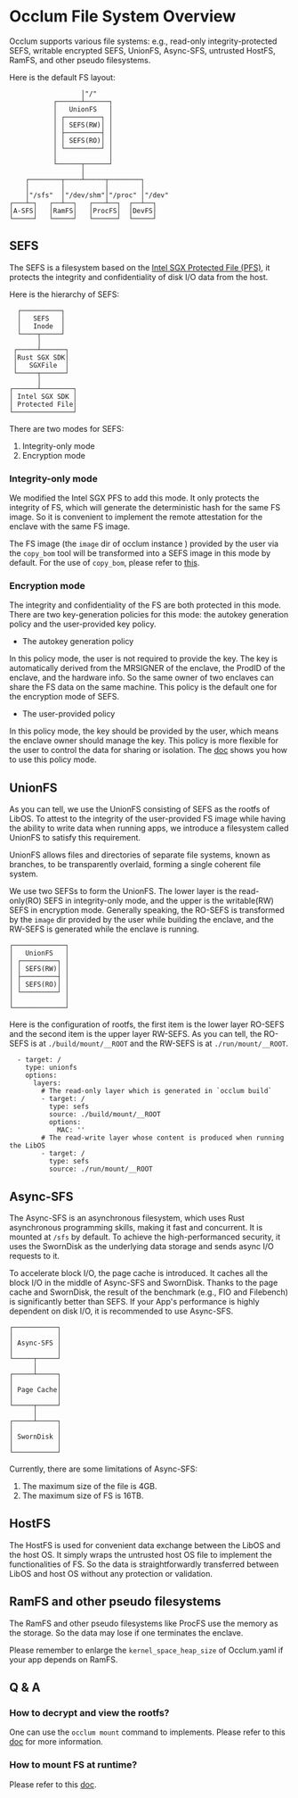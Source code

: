 # Occlum File System Overview

Occlum supports various file systems: e.g., read-only integrity-protected SEFS, writable encrypted SEFS, UnionFS, Async-SFS, untrusted HostFS, RamFS, and other pseudo filesystems.

Here is the default FS layout:

```
                  │"/"
           ┌──────┴──────┐
           │   UnionFS   │
           │ ┌─────────┐ │
           │ │ SEFS(RW)│ │
           │ ├─────────┤ │
           │ │ SEFS(RO)│ │
           │ └─────────┘ │
           │             │
           └──────┬──────┘
                  │
    ┌────────┬────┴─────┬────────┐
    │        │          │        │
    │"/sfs"  │"/dev/shm"│"/proc" │"/dev"
┌───┴─┐   ┌──┴──┐   ┌───┴──┐  ┌──┴──┐
│A-SFS│   │RamFS│   │ProcFS│  │DevFS│
└─────┘   └─────┘   └──────┘  └─────┘
```

## SEFS
The SEFS is a filesystem based on the [Intel SGX Protected File (PFS)](https://www.intel.com/content/www/us/en/developer/articles/technical/overview-of-intel-protected-file-system-library-using-software-guard-extensions.html), it protects the integrity and confidentiality of disk I/O data from the host.

Here is the hierarchy of SEFS:
```
  ┌──────────┐
  │   SEFS   │
  │   Inode  │
  └────┬─────┘
       │
 ┌─────┴──────┐
 │Rust SGX SDK│
 │   SGXFile  │
 └─────┬──────┘
       │
┌──────┴────────┐
│ Intel SGX SDK │
│ Protected File│
└───────────────┘
```

There are two modes for SEFS:
1. Integrity-only mode
2. Encryption mode

### Integrity-only mode
We modified the Intel SGX PFS to add this mode. It only protects the integrity of FS, which will generate the deterministic hash for the same FS image. So it is convenient to implement the remote attestation for the enclave with the same FS image.

The FS image (the `image` dir of occlum instance ) provided by the user via the `copy_bom` tool will be transformed into a SEFS image in this mode by default. For the use of `copy_bom`, please refer to [this](https://occlum.readthedocs.io/en/latest/tools/copy_bom.html).

### Encryption mode
The integrity and confidentiality of the FS are both protected in this mode. There are two key-generation policies for this mode: the autokey generation policy and the user-provided key policy.

* The autokey generation policy

In this policy mode, the user is not required to provide the key. The key is automatically derived from the MRSIGNER of the enclave, the ProdID of the enclave, and the hardware info. So the same owner of two enclaves can share the FS data on the same machine.
This policy is the default one for the encryption mode of SEFS.

* The user-provided policy

In this policy mode, the key should be provided by the user, which means the enclave owner should manage the key. This policy is more flexible for the user to control the data for sharing or isolation. The [doc](https://occlum.readthedocs.io/en/latest/filesystem/encrypted_image.html) shows you how to use this policy mode.

## UnionFS
As you can tell, we use the UnionFS consisting of SEFS as the rootfs of LibOS. To attest to the integrity of the user-provided FS image while having the ability to write data when running apps, we introduce a filesystem called UnionFS to satisfy this requirement.

UnionFS allows files and directories of separate file systems, known as branches,  to be transparently overlaid, forming a single coherent file system.

We use two SEFSs to form the UnionFS. The lower layer is the read-only(RO) SEFS in integrity-only mode, and the upper is the writable(RW) SEFS in encryption mode. Generally speaking, the RO-SEFS is transformed by the `image` dir provided by the user while building the enclave, and the RW-SEFS is generated while the enclave is running.

```
┌─────────────┐
│   UnionFS   │
│ ┌─────────┐ │
│ │ SEFS(RW)│ │
│ ├─────────┤ │
│ │ SEFS(RO)│ │
│ └─────────┘ │
│             │
└─────────────┘
```

Here is the configuration of rootfs, the first item is the lower layer RO-SEFS and the second item is the upper layer RW-SEFS. As you can tell, the RO-SEFS is at `./build/mount/__ROOT` and the RW-SEFS is at `./run/mount/__ROOT`.
```
  - target: /
    type: unionfs
    options:
      layers:
        # The read-only layer which is generated in `occlum build`
        - target: /
          type: sefs
          source: ./build/mount/__ROOT
          options:
            MAC: ''
        # The read-write layer whose content is produced when running the LibOS
        - target: /
          type: sefs
          source: ./run/mount/__ROOT
```

## Async-SFS
The Async-SFS is an asynchronous filesystem, which uses Rust asynchronous programming skills, making it fast and concurrent. It is mounted at `/sfs` by default. To achieve the high-performanced security, it uses the SwornDisk as the underlying data storage and sends async I/O requests to it.

To accelerate block I/O, the page cache is introduced. It caches all the block I/O in the middle of Async-SFS and SwornDisk. Thanks to the page cache and SwornDisk, the result of the benchmark (e.g., FIO and Filebench) is significantly better than SEFS. If your App's performance is highly dependent on disk I/O, it is recommended to use Async-SFS.
```
┌───────────┐
│           │
│ Async-SFS │
│           │
└─────┬─────┘
      │
┌─────┴─────┐
│           │
│ Page Cache│
│           │
└─────┬─────┘
      │
┌─────┴─────┐
│           │
│ SwornDisk │
│           │
└───────────┘
```

Currently, there are some limitations of Async-SFS:
1. The maximum size of the file is 4GB.
2. The maximum size of FS is 16TB.

## HostFS
The HostFS is used for convenient data exchange between the LibOS and the host OS. It simply wraps the untrusted host OS file to implement the functionalities of FS. So the data is straightforwardly transferred between LibOS and host OS without any protection or validation.

## RamFS and other pseudo filesystems
The RamFS and other pseudo filesystems like ProcFS use the memory as the storage. So the data may lose if one terminates the enclave.

Please remember to enlarge the `kernel_space_heap_size` of Occlum.yaml if your app depends on RamFS.

## Q & A

### How to decrypt and view the rootfs?
One can use the `occlum mount` command to implements. Please refer to this [doc](https://occlum.readthedocs.io/en/latest/filesystem/mount.html#mount-command) for more information.

### How to mount FS at runtime?
Please refer to this [doc](https://occlum.readthedocs.io/en/latest/filesystem/mount.html#mount-and-unmount-filesystems-at-runtime).
